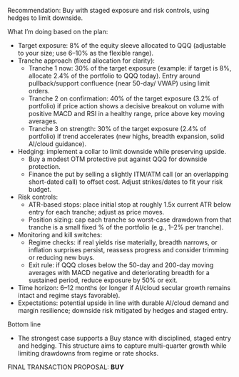 Recommendation: Buy with staged exposure and risk controls, using hedges to limit downside.

What I’m doing based on the plan:
- Target exposure: 8% of the equity sleeve allocated to QQQ (adjustable to your size; use 6–10% as the flexible range).
- Tranche approach (fixed allocation for clarity):
  - Tranche 1 now: 30% of the target exposure (example: if target is 8%, allocate 2.4% of the portfolio to QQQ today). Entry around pullback/support confluence (near 50-day/ VWAP) using limit orders.
  - Tranche 2 on confirmation: 40% of the target exposure (3.2% of portfolio) if price action shows a decisive breakout on volume with positive MACD and RSI in a healthy range, price above key moving averages.
  - Tranche 3 on strength: 30% of the target exposure (2.4% of portfolio) if trend accelerates (new highs, breadth expansion, solid AI/cloud guidance).
- Hedging: implement a collar to limit downside while preserving upside.
  - Buy a modest OTM protective put against QQQ for downside protection.
  - Finance the put by selling a slightly ITM/ATM call (or an overlapping short-dated call) to offset cost. Adjust strikes/dates to fit your risk budget.
- Risk controls:
  - ATR-based stops: place initial stop at roughly 1.5x current ATR below entry for each tranche; adjust as price moves.
  - Position sizing: cap each tranche so worst-case drawdown from that tranche is a small fixed % of the portfolio (e.g., 1–2% per tranche).
- Monitoring and kill switches:
  - Regime checks: if real yields rise materially, breadth narrows, or inflation surprises persist, reassess progress and consider trimming or reducing new buys.
  - Exit rule: if QQQ closes below the 50-day and 200-day moving averages with MACD negative and deteriorating breadth for a sustained period, reduce exposure by 50% or exit.
- Time horizon: 6–12 months (or longer if AI/cloud secular growth remains intact and regime stays favorable).
- Expectations: potential upside in line with durable AI/cloud demand and margin resilience; downside risk mitigated by hedges and staged entry.

Bottom line
- The strongest case supports a Buy stance with disciplined, staged entry and hedging. This structure aims to capture multi-quarter growth while limiting drawdowns from regime or rate shocks.

FINAL TRANSACTION PROPOSAL: **BUY**